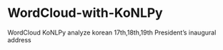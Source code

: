 # WordCloud-with-KoNLPy
WordCloud KoNLPy
analyze korean 17th,18th,19th President’s inaugural address
